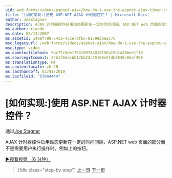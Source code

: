 ```yaml
---
uid: web-forms/videos/aspnet-ajax/how-do-i-use-the-aspnet-ajax-timer-control
title: '[如何实现:]使用 ASP.NET AJAX 计时器控件？ | Microsoft Docs'
author: JoeStagner
description: AJAX 计时器控件启用动态更新在一定的时间间隔，ASP.NET web 页面的部分而不是需要用户执行...
ms.author: riande
ms.date: 02/13/2007
ms.assetid: 1488f788-54ca-43ce-bf65-8179ebbe2c7c
msc.legacyurl: /web-forms/videos/aspnet-ajax/how-do-i-use-the-aspnet-ajax-timer-control
msc.type: video
ms.openlocfilehash: 5bc77c8de1763109784818156a19b1a286ee1f10
ms.sourcegitcommit: 24b1f6decbb17bb22a45166e5fdb0845c65af498
ms.translationtype: MT
ms.contentlocale: zh-CN
ms.lasthandoff: 03/01/2019
ms.locfileid: "57044444"
---
```

<a name="how-do-i-use-the-aspnet-ajax-timer-control"></a>[如何实现:]使用 ASP.NET AJAX 计时器控件？
====================
通过[Joe Stagner](https://github.com/JoeStagner)

AJAX 计时器控件启用动态更新在一定的时间间隔，ASP.NET web 页面的部分而不是需要用户执行操作时，例如上的按钮。

[&#9654;观看视频 （6 分钟）](https://channel9.msdn.com/Blogs/ASP-NET-Site-Videos/how-do-i-use-the-aspnet-ajax-timer-control)

> [!div class="step-by-step"]
> [上一页](how-do-i-use-the-aspnet-ajax-roundedcorners-extender.md)
> [下一页](how-do-i-implement-the-predictive-fetch-pattern-for-ajax.md)
